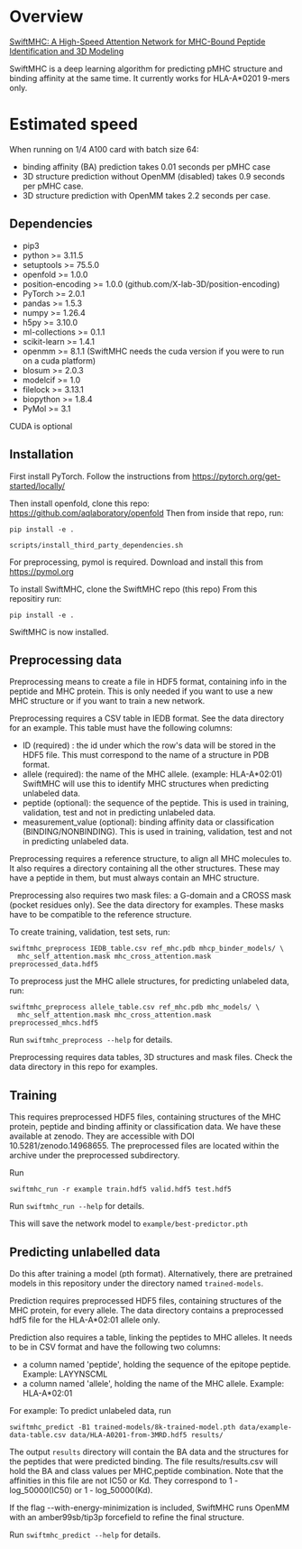 # Overview

[SwiftMHC: A High-Speed Attention Network for MHC-Bound Peptide Identification and 3D Modeling](https://doi.org/10.1101/2025.01.20.633893)

SwiftMHC is a deep learning algorithm for predicting pMHC structure and binding affinity at the same time.
It currently works for HLA-A*0201 9-mers only.

# Estimated speed

When running on 1/4 A100 card with batch size 64:
 * binding affinity (BA) prediction takes 0.01 seconds per pMHC case
 * 3D structure prediction without OpenMM (disabled) takes 0.9 seconds per pMHC case.
 * 3D structure prediction with OpenMM takes 2.2 seconds per case.

## Dependencies

 - pip3
 - python >= 3.11.5
 - setuptools >= 75.5.0
 - openfold >= 1.0.0
 - position-encoding >= 1.0.0 (github.com/X-lab-3D/position-encoding)
 - PyTorch >= 2.0.1
 - pandas >= 1.5.3
 - numpy >= 1.26.4
 - h5py >= 3.10.0
 - ml-collections >= 0.1.1
 - scikit-learn >= 1.4.1
 - openmm >= 8.1.1 (SwiftMHC needs the cuda version if you were to run on a cuda platform)
 - blosum >= 2.0.3
 - modelcif >= 1.0
 - filelock >= 3.13.1
 - biopython >= 1.8.4
 - PyMol >= 3.1

CUDA is optional

## Installation

First install PyTorch. Follow the instructions from https://pytorch.org/get-started/locally/

Then install openfold, clone this repo: https://github.com/aqlaboratory/openfold
Then from inside that repo, run:

```
pip install -e .

scripts/install_third_party_dependencies.sh
```

For preprocessing, pymol is required. Download and install this from https://pymol.org

To install SwiftMHC, clone the SwiftMHC repo (this repo)
From this repositiry run:
```
pip install -e .
```

SwiftMHC is now installed.

## Preprocessing data

Preprocessing means to create a file in HDF5 format, containing info in the peptide and MHC protein.
This is only needed if you want to use a new MHC structure or if you want to train a new network.

Preprocessing requires a CSV table in IEDB format. See the data directory for an example.
This table must have the following columns:
- ID (required) : the id under which the row's data will be stored in the HDF5 file. This must correspond to the name of a structure in PDB format.
- allele (required): the name of the MHC allele. (example: HLA-A*02:01) SwiftMHC will use this to identify MHC structures when predicting unlabeled data.
- peptide (optional): the sequence of the peptide. This is used in training, validation, test and not in predicting unlabeled data.
- measurement_value (optional): binding affinity data or classification (BINDING/NONBINDING). This is used in training, validation, test and not in predicting unlabeled data.

Preprocessing requires a reference structure, to align all MHC molecules to.
It also requires a directory containing all the other structures. These may have a peptide in them, but must always contain an MHC structure.

Preprocessing also requires two mask files: a G-domain and a CROSS mask (pocket residues only). See the data directory for examples.
These masks have to be compatible to the reference structure.

To create training, validation, test sets, run:
```
swiftmhc_preprocess IEDB_table.csv ref_mhc.pdb mhcp_binder_models/ \
  mhc_self_attention.mask mhc_cross_attention.mask preprocessed_data.hdf5
```

To preprocess just the MHC allele structures, for predicting unlabeled data, run:
```
swiftmhc_preprocess allele_table.csv ref_mhc.pdb mhc_models/ \
  mhc_self_attention.mask mhc_cross_attention.mask preprocessed_mhcs.hdf5
```

Run `swiftmhc_preprocess --help` for details.

Preprocessing requires data tables, 3D structures and mask files. Check the data directory in this repo for examples.

## Training

This requires preprocessed HDF5 files, containing structures of the MHC protein, peptide and binding affinity or classification data.
We have these available at zenodo. They are accessible with DOI 10.5281/zenodo.14968655. The preprocessed files are located within the archive
under the preprocessed subdirectory.

Run
```
swiftmhc_run -r example train.hdf5 valid.hdf5 test.hdf5
```

Run `swiftmhc_run --help` for details.


This will save the network model to `example/best-predictor.pth`

## Predicting unlabelled data

Do this after training a model (pth format).
Alternatively, there are pretrained models in this repository under the directory named `trained-models`.

Prediction requires preprocessed HDF5 files, containing structures of the MHC protein, for every allele.
The data directory contains a preprocessed hdf5 file for the HLA-A*02:01 allele only.

Prediction also requires a table, linking the peptides to MHC alleles.
It needs to be in CSV format and have the following two columns:
 - a column named 'peptide', holding the sequence of the epitope peptide. Example: LAYYNSCML
 - a column named 'allele', holding the name of the MHC allele. Example: HLA-A*02:01

For example:
To predict unlabeled data, run
```
swiftmhc_predict -B1 trained-models/8k-trained-model.pth data/example-data-table.csv data/HLA-A0201-from-3MRD.hdf5 results/
```

The output `results` directory will contain the BA data and the structures for the peptides that were predicted binding.
The file results/results.csv will hold the BA and class values per MHC,peptide combination.
Note that the affinities in this file are not IC50 or Kd. They correspond to 1 - log_50000(IC50) or 1 - log_50000(Kd).

If the flag --with-energy-minimization is included, SwiftMHC runs OpenMM with an amber99sb/tip3p forcefield to refine the final structure.

Run `swiftmhc_predict --help` for details.

